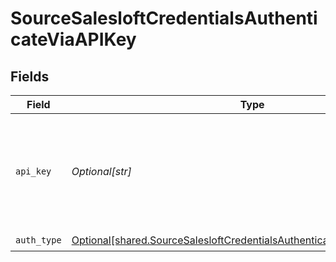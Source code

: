 # SourceSalesloftCredentialsAuthenticateViaAPIKey


## Fields

| Field                                                                                                                                                                               | Type                                                                                                                                                                                | Required                                                                                                                                                                            | Description                                                                                                                                                                         |
| ----------------------------------------------------------------------------------------------------------------------------------------------------------------------------------- | ----------------------------------------------------------------------------------------------------------------------------------------------------------------------------------- | ----------------------------------------------------------------------------------------------------------------------------------------------------------------------------------- | ----------------------------------------------------------------------------------------------------------------------------------------------------------------------------------- |
| `api_key`                                                                                                                                                                           | *Optional[str]*                                                                                                                                                                     | :heavy_check_mark:                                                                                                                                                                  | API Key for making authenticated requests. More instruction on how to find this value in our <a href="https://docs.airbyte.com/integrations/sources/salesloft#setup-guide">docs</a> |
| `auth_type`                                                                                                                                                                         | [Optional[shared.SourceSalesloftCredentialsAuthenticateViaAPIKeyAuthType]](undefined/models/shared/sourcesalesloftcredentialsauthenticateviaapikeyauthtype.md)                      | :heavy_check_mark:                                                                                                                                                                  | N/A                                                                                                                                                                                 |